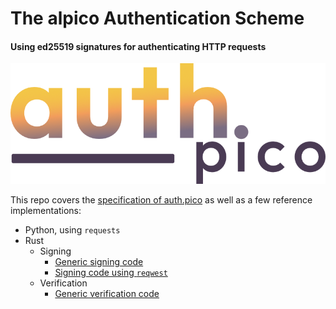 # The alpico Authentication Scheme

#### Using ed25519 signatures for authenticating HTTP requests

![auth.pico logo](.logo.png)

This repo covers the [specification of auth.pico](specification.md) as well as a few reference implementations:

- Python, using `requests`
- Rust
  - Signing
    - [Generic signing code](rust/ap-auth-sign/)
    - [Signing code using `reqwest`](rust/ap-auth-sign-reqwest/)
  - Verification
    - [Generic verification code](rust/ap-auth-verify/)
